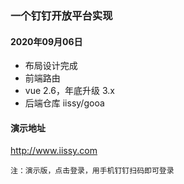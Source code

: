 ### 一个钉钉开放平台实现

#### 2020年09月06日
+ 布局设计完成
+ 前端路由
+ vue 2.6，年底升级 3.x
+ 后端仓库 iissy/gooa

#### 演示地址
http://www.iissy.com

```
注：演示版，点击登录，用手机钉钉扫码即可登录
```